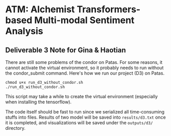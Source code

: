 # ATM: Alchemist Transformers-based Multi-modal Sentiment Analysis
## Deliverable 3 Note for Gina & Haotian
There are still some problems of the condor on Patas. For some reasons, it cannot activate the virtual environment, so it probably needs to run without the condor_submit command. Here's how we run our project (D3) on Patas.

```
chmod u+x run_d3_without_condor.sh
./run_d3_without_condor.sh
```
This script may take a while to create the virtual environment (especially when installing the tensorflow).

The code itself should be fast to run since we serialized all time-consuming stuffs into files. Results of two model will be saved into <code>results/d3.txt</code> once it is completed, and visualizations will be saved under the <code>outputs/d3/</code> directory.